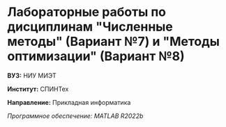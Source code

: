 # Лабораторные работы по дисциплинам "Численные методы" (Вариант №7) и "Методы оптимизации" (Вариант №8)

**ВУЗ:** НИУ МИЭТ

**Институт:** СПИНТех

**Направление:** Прикладная информатика

*Программное обеспечение: MATLAB R2022b*

